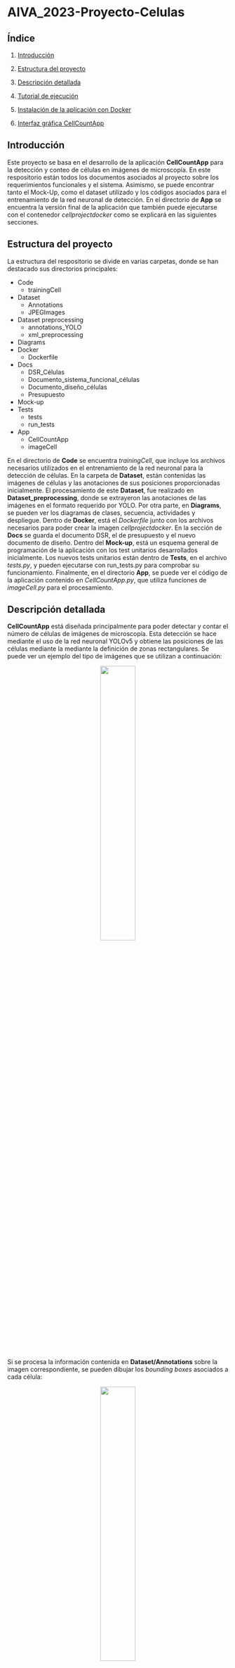 # AIVA_2023-Proyecto-Celulas

## Índice

1. [Introducción](#introducción)

2. [Estructura del proyecto](#estructura-del-proyecto)

3. [Descripción detallada](#descripción-detallada)

4. [Tutorial de ejecución](#tutorial-de-ejecución)

5. [Instalación de la aplicación con Docker](#instalación-de-la-aplicación-con-docker)

6. [Interfaz gráfica CellCountApp](#interfaz-gráfica-cellcountapp)


## Introducción

Este proyecto se basa en el desarrollo de la aplicación **CellCountApp** para la detección y conteo de células en imágenes de microscopía. En este respositorio están todos los documentos asociados al proyecto sobre los requerimientos funcionales y el sistema. Asimismo, se puede encontrar tanto el Mock-Up, como el dataset utilizado y los códigos asociados para el entrenamiento de la red neuronal de detección. En el directorio de **App** se encuentra la versión final de la aplicación que también puede ejecutarse con el contenedor *cellprojectdocker* como se explicará en las siguientes secciones. 

## Estructura del proyecto
La estructura del respositorio se divide en varias carpetas, donde se han destacado sus directorios principales: 

* Code
  * trainingCell
* Dataset
  * Annotations
  * JPEGImages 
* Dataset preprocessing 
  * annotations_YOLO
  * xml_preprocessing
* Diagrams 
* Docker
  * Dockerfile 
* Docs
  * DSR_Células
  * Documento_sistema_funcional_células
  * Documento_diseño_células 
  * Presupuesto
* Mock-up
* Tests
  * tests
  * run_tests
* App
  * CellCountApp
  * imageCell  

En el directorio de **Code** se encuentra *trainingCell*, que incluye los archivos necesarios utilizados en el entrenamiento de la red neuronal para la detección de células. En la carpeta de **Dataset**, están contenidas las imágenes de células y las anotaciones de sus posiciones proporcionadas inicialmente. El procesamiento de este **Dataset**, fue realizado en **Dataset_preprocessing**, donde se extrayeron las anotaciones de las imágenes en el formato requerido por YOLO. Por otra parte, en **Diagrams**, se pueden ver los diagramas de clases, secuencia, actividades y despliegue. Dentro de **Docker**, está el *Dockerfile* junto con los archivos necesarios para poder crear la imagen *cellprojectdocker*. En la sección de **Docs** se guarda el documento DSR, el de presupuesto y el nuevo documento de diseño. Dentro del **Mock-up**, está un esquema general de programación de la aplicación con los test unitarios desarrollados inicialmente. Los nuevos tests unitarios están dentro de **Tests**, en el archivo *tests.py*, y pueden ejecutarse con run_tests.py para comprobar su funcionamiento. Finalmente, en el directorio **App**, se puede ver el código de la aplicación contenido en *CellCountApp.py*, que utiliza funciones de *imageCell.py* para el procesamiento. 


## Descripción detallada

**CellCountApp** está diseñada principalmente para poder detectar y contar el número de células de imágenes de microscopía. Esta detección se hace mediante el uso de la red neuronal YOLOv5 y obtiene las posiciones de las células mediante la mediante la definición de zonas rectangulares. Se puede ver un ejemplo del tipo de imágenes que se utilizan a continuación: 

<p align="center">
<img src="https://user-images.githubusercontent.com/46898686/225309474-a1989b4f-5393-4303-9fd0-03c5c3c1fd35.png" width="40%" height="40%">
</p>

Si se procesa la información contenida en **Dataset/Annotations** sobre la imagen correspondiente, se pueden dibujar los *bounding boxes* asociados a cada célula: 

<p align="center">
<img src="https://user-images.githubusercontent.com/46898686/225309987-9d719387-2e36-418b-bc1b-7fe2e3083437.png" width="40%" height="40%">
</p>


Se puede observar que hay varios tipos de células y que además estas pueden encontrarse a lo largo de toda la imagen en orientaciones distintas. Se debe tener en cuenta que pueden ocurrir superposiciones entre las células por lo que este será un tema clave a la hora de realizar la detección. 

Para el desarrollo del proyecto se entrenará la red neuronal YOLOv5 con distintos parámetros, eligiendo aquella que ofrezca mejores resultados de detección. En la entrega actual, se ha entrenado una versión básica de esta red y el modelo completo se encuentra guardado en el archivo *yolov5s_cells.onnx*. Siguiendo el tutorial descrito abajo, se puede ejecutar la aplicación y ver el procesamiento de forma visual, así como el número total de células detectadas. 

Como ya se ha visto en la estructura del proyecto, se han desarrollado los Diagramas UML de clases, secuencias y actividad, que muestran un esquema sobre el funcionamiento de las clases programadas. Estos diagramas, así como los tests unitarios realizados, han sido descritos con más detalle en el documento de diseño. Por otra parte, se encuentra el documento del sistema funcional, que ofrece una descripción más detallada de la versión final de la aplicación, su instalación y el diagrama de despliegue y secuencias. 


## Tutorial de ejecución
En esta parte se explican los pasos necesarios para poder poner en marcha cada uno de los códigos desarrollados para el entrenamiento y la detección de células en las imágenes. Algunos de ellos ya han sido ejecutados, como la parte de reestructuración del dataset o el entrenamiento, por lo que no es necesario volver a procesarlos. Si se desea únicamente probar la aplicación o los tests se puede ir directamente a la sección *Ejecución de la aplicación* y *Ejecución de los tests unitarios*. 

Para poder utilizar cualquiera de los códigos, se debe hacer una instalación previa de un entorno virtual, por ejemplo de Anaconda, utilizando la lista de dependencias *requirements.txt* con el comando: 

<code>conda install --yes --file requirements.txt</code>


### Reestructuración del dataset 
Para poder entrenar la red neuronal, primero se necesita configurar las carpetas y anotaciones de las imágenes de la manera esperada por YOLO. Esto ya ha sido realizado con el código contenido en **Dataset preprocessing**. Este código obtiene los XML que definen los *bounding boxes* de cada imagen reescalada y normalizada para poder utilizarlos en el entrenamiento de YOLOv5 y los guarda en la carpeta *annotations_YOLO*. 

A continuación, se han copiado los archivos de esta carpeta a *Code/trainingCell/data*, así como las imágenes correspondientes a los TXT. Ejecutando las funciones de *trainCell.py*: *loadDataset()*, *splitDataset()* y *saveSplittedDataset()*, se reordenan las imágenes y anotaciones dentro de la carpeta *Code/trainingCell/dataset/*, en carpetas de entrenamiento y validación. En el repositorio actual, este desarrollo ya ha sido realizado, por lo que no sería necesario volver a ejecutar este procedimiento. 


### Entrenamiento de YOLOv5
Si se desease volver a entrenar el modelo de YOLOv5 con las imágenes y anotaciones de las células se debe instalar el repositorio de YOLOv5. Dentro del directorio de */Code/trainingCell*, se ejecuta el siguiente comando: 

<code>git clone https://github.com/ultralytics/yolov5</code>

Ya con el dataset organizado dentro de la carpeta *trainingCell* según el paso anterior, se copia el archivo *dataset.yaml* dentro de la carpeta *trainingCell/yolov5/data* y se comprueba que las rutas contenidas en él sean las adecuadas según nuestro ordenador. Se deberán actualizar si es necesario con las rutas donde se encuentra el *trainingCell/dataset*. 

Finalmente, ya se puede ejecutar la función *trainModel()* de *trainCell.py* que ejecuta el entrenamiento de YOLOv5 con las imágenes y anotaciones de las células. Se pueden modificar el tamaño de los *batches* y las épocas en esta función. Al final de la ejecución, se obtendrá el peso de la red entrenada dentro de la carpeta de *yolov5/runs/train/expX/weights*. Para guardar este peso como una red, se selecciona el archivo *best.pt* de la carpeta anterior y dentro del directorio *trainingCells*, se ejecuta la función *saveModel()* con las rutas correspondientes actualizadas (*path_save* y *path_weight*) para guardar la red neuronal completa.  


### Ejecución de la aplicación en el sistema local 
La ejecución de **CellCountApp** en el sistema local es realmente sencilla. Dentro del entorno virtual ya construido con el archivo *requirements.txt*, se deberá ejecutar el código *CellCountApp.py* contenido en **App** que abrirá una ventana de **Tkinker**, pudiendo visualizar la interfaz gráfica. Pulsando en el botón *Cargar imagen* y seleccionando la imagen para la predicción de la carpeta *Code/trainingCell/dataset/images/val*, se podrá visualizar la imagen sin procesar y la imagen con las detecciones ya realizadas mediante los *bounding boxes*, el número total de detecciones y el nivel de confianza. Después, se puede pulsar en el botón de *Cerrar imagen* para cargar una nueva. 

### Ejecución de los tests unitarios
Para poder probar el funcionamiento de los tests, dentro de la carpeta **Tests** se debe ejecutar el código *run_tests.py*. En la línea de comandos se mostrará información sobre si los tests se han pasado con éxito o ha habido algún fallo en la ejecución. 


## Instalación de la aplicación con Docker 
Para poder ejecutar la aplicación con Docker, es necesario construir o descargar la imagen **cellprojectdocker**. Si se desea constuir la imagen desde el principio utilizando este respositorio de GitHub, el procedimiento es el siguiente: 

1. Clonación de este respositorio e instalación de la aplicación Docker. 
2. Dentro del directorio **Docker** del respositorio, ejecución del comando: 

<code>docker build –t cellprojectdocker .</code>

3. Instalación y configuración de VcXsrv para poder visualizar la interfaz gráfica, tal como se ve en las siguientes imágenes:

<p align="center">
<img src="https://user-images.githubusercontent.com/93343403/232859367-5b5bb89b-1a55-4321-8255-f0cb9ff2541f.png" width="30%" height="30%">

<img src="https://user-images.githubusercontent.com/93343403/232859384-94a7077c-f626-4ded-8b83-4b7b90568385.png" width="30%" height="30%">

<img src="https://user-images.githubusercontent.com/93343403/232859391-5cfda00e-b2e4-4079-bee5-d393322f7775.png" width="30%" height="30%">
</p>


Esta aplicación se ejecuta en segundo plano y las pantallas generadas por *cellprojectdocker* serán derivadas a dicho servidor. 

4. Ejecución del contenedor con el comando: 

<code>docker run -it -e DISPLAY=host.docker.internal:0 cellprojectdocker</code>

Si se desea descargar la imagen de Docker directamente, se puede ir a la dirección de DockerHub: https://hub.docker.com/r/esthervera/cellprojectdocker y descargar la última versión con: 

<code>docker pull esthervera/cellprojectdocker</code>  

O la versión según la etiqueta TAG correspondiente: 

<code>docker pull esthervera/cellprojectdocker:TAG</code>  

Después, ya se puede ejecutar la aplicación con los pasos 3 y 4 anteriores. 

## Interfaz gráfica CellCountApp
Al ejecutar **CellCountApp**, ya sea desde el directorio **App** o utilizando la imagen **cellprojectdocker**, la interfaz mostrada es la siguiente:

<p align="center">
<img src="https://user-images.githubusercontent.com/93343403/232857367-1009b9a0-a231-42c1-8e9f-3c2bbd58dc42.png" width="60%" height="60%">
</p>

Donde se puede ver que pulsando el botón *Cargar imagen* y seleccionando una imagen del directorio */images* del contenedor, se puede visualizar la detección de células: 

<p align="center">
<img src="https://user-images.githubusercontent.com/93343403/232857613-7dd9b847-33b1-4b18-b0a0-6845f4134a73.png" width="60%" height="60%">
</p>

Se observa que la aplicación ofrece la imagen procesada con los bonuding boxes y el nivel de confianza para cada detección. Este último parámetro puede modificarse para poder ver más o menos predicciones: 

<p align="center">
<img src="https://user-images.githubusercontent.com/93343403/232857674-495cc163-c77d-406c-a1bf-5163310eb8bd.png" width="60%" height="60%">
</p>

Pulsando el botón *Cerrar imagen*, la interfaz vuelve a su estado inicial, pudiendo comenzar un nuevo procesamiento. 







